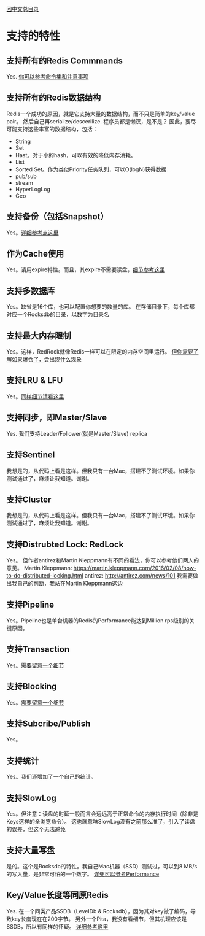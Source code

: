 [回中文总目录](menu_cn.md)

# 支持的特性

## 支持所有的Redis Commmands

Yes. [你可以参考命令集和注意事项](commands_cn.md)

## 支持所有的Redis数据结构

Redis一个成功的原因，就是它支持大量的数据结构，而不只是简单的key/value pair。
然后自己再serialize/descerilize. 程序员都是懒汉，是不是？
因此，要尽可能支持这些丰富的数据结构，包括：
* String
* Set
* Hast。对于小的hash，可以有效的降低内存消耗。
* List
* Sorted Set。作为类似Priority任务队列，可以O(logN)获得数据
* pub/sub
* stream
* HyperLogLog
* Geo

## 支持备份（包括Snapshot）
Yes。[详细参考点这里](persistence_cn.md)

## 作为Cache使用
Yes。请用expire特性。而且，其expire不需要读盘，[细节参考这里](commands_cn.md)

## 支持多数据库
Yes。缺省是16个库，也可以配置你想要的数量的库。
在存储目录下，每个库都对应一个Rocksdb的目录，以数字为目录名

## 支持最大内存限制
Yes。这样，RedRock就像Redis一样可以在限定的内存空间里运行。
[但你需要了解如果爆仓了，会出现什么现象](howrun_cn.md)

## 支持LRU & LFU
Yes。[同样细节请看这里](howrun_cn.md)

## 支持同步，即Master/Slave
Yes. 我们支持Leader/Follower(就是Master/Slave) replica

## 支持Sentinel
我想是的，从代码上看是这样。但我只有一台Mac，搭建不了测试环境。如果你测试通过了，麻烦让我知道。谢谢。

## 支持Cluster
我想是的，从代码上看是这样。但我只有一台Mac，搭建不了测试环境。如果你测试通过了，麻烦让我知道。谢谢。

## 支持Distrubted Lock: RedLock
Yes。
但作者antirez和Martin Kleppmann有不同的看法，你可以参考他们两人的意见。
Martin Kleppmann: https://martin.kleppmann.com/2016/02/08/how-to-do-distributed-locking.html
antirez: http://antirez.com/news/101
我需要做出我自己的判断，我站在Martin Kleppmann这边

## 支持Pipeline
Yes。Pipeline也是单台机器的Redis的Performance能达到Million rps级别的关键原因。

## 支持Transaction
Yes。[需要留意一个细节](commands_cn.md)

## 支持Blocking
Yes。[需要留意一个细节](commands_cn.md)

## 支持Subcribe/Publish
Yes。

## 支持统计
Yes。我们还增加了一个自己的统计。

## 支持SlowLog
Yes。但注意：读盘的时延一般而言会远远高于正常命令的内存执行时间（除非是Keys这样的全浏览命令）。
这也就意味SlowLog没有之前那么准了，引入了读盘的误差，但这个无法避免

## 支持大量写盘
是的。这个是Rocksdb的特性。我自己Mac机器（SSD）测试过，可以到8 MB/s的写入量，是非常可怕的一个数字。
[详细可以参考Performance](performance_cn.md)

## Key/Value长度等同原Redis
Yes.
在一个同类产品SSDB（LevelDb & Rocksdb），因为其对key做了编码，导致key长度现在在200字节。
另外一个Pita，我没有看细节，但其机理应该是SSDB，所以有同样的怀疑。
[详细参考这里](peers_cn.md)


